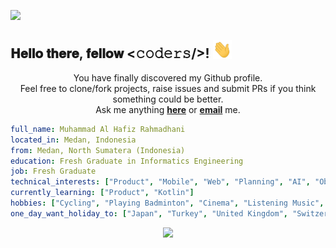 ![](https://visitor-badge.glitch.me/badge?page_id=hafizrahmadhani.hafizrahmadhani)
<h2> 𝐇𝐞𝐥𝐥𝐨 𝐭𝐡𝐞𝐫𝐞, 𝐟𝐞𝐥𝐥𝐨𝐰 <𝚌𝚘𝚍𝚎𝚛𝚜/>! <img src="https://github.com/ABSphreak/ABSphreak/blob/master/gifs/Hi.gif" width="30px"></h2>

<div align="center">

You have finally discovered my Github profile. <br>
Feel free to clone/fork projects, raise issues and submit PRs if you think something could be better. <br>
Ask me anything <a href="https://github.com/hafizrahmadhani/hafizrahmadhani/issues/new"><b>here</b></a>
or <a href="mailto:mhafiz.rahmadhani@gmail.com"><b>email</b></a> me.

</div>

```yaml
full_name: Muhammad Al Hafiz Rahmadhani
located_in: Medan, Indonesia
from: Medan, North Sumatera (Indonesia)
education: Fresh Graduate in Informatics Engineering
job: Fresh Graduate
technical_interests: ["Product", "Mobile", "Web", "Planning", "AI", "Object Detection"]
currently_learning: ["Product", "Kotlin"]
hobbies: ["Cycling", "Playing Badminton", "Cinema", "Listening Music", "Traveling", "Hiking"]
one_day_want_holiday_to: ["Japan", "Turkey", "United Kingdom", "Switzerland"]
```

<p align="center">
  <img alig src="https://github-profile-trophy.vercel.app/?username=hafizrahmadhani&column=6&rank=SSS,SS,S,AAA,AA,A,B,C" />
</p>


<!--
**hafizrahmadhani/hafizrahmadhani** is a ✨ _special_ ✨ repository because its `README.md` (this file) appears on your GitHub profile.

Here are some ideas to get you started:

- 🔭 I’m currently working on ...
- 🌱 I’m currently learning ...
- 👯 I’m looking to collaborate on ...
- 🤔 I’m looking for help with ...
- 💬 Ask me about ...
- 📫 How to reach me: ...
- 😄 Pronouns: ...
- ⚡ Fun fact: ...
-->
